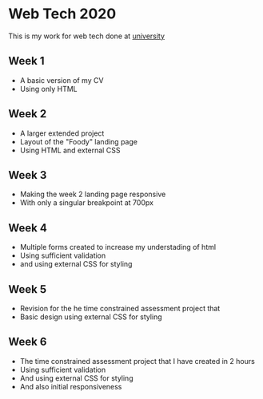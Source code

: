 # Web Tech 2020

This is my work for web tech done at [university](https://www.solent.ac.uk/)

## Week 1

* A basic version of my CV
* Using only HTML

## Week 2

* A larger extended project
* Layout of the "Foody" landing page
* Using HTML and external CSS

## Week 3

* Making the week 2 landing page responsive
* With only a singular breakpoint at 700px

## Week 4

* Multiple forms created to increase my understading of html
* Using sufficient validation
* and using external CSS for styling

## Week 5

* Revision for the he time constrained assessment project that
* Basic design using external CSS for styling

## Week 6

* The time constrained assessment project that I have created in 2 hours
* Using sufficient validation
* And using external CSS for styling 
* And also initial responsiveness
